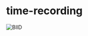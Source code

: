 # time-recording
![BIlD](https://www.freiwilligenarbeit.de/assets/frei-logo-b3ff2a3169a994c334ec7de0ba3fea404c4d750359b463dc4462ae0c1244be6e.png)
